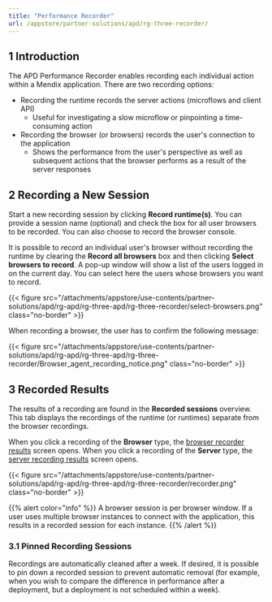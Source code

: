 ```yaml
---
title: "Performance Recorder"
url: /appstore/partner-solutions/apd/rg-three-recorder/
---
```


## 1 Introduction

The APD Performance Recorder enables recording each individual action within a Mendix application. There are two recording options:

* Recording the runtime records the server actions (microflows and client API)
    * Useful for investigating a slow microflow or pinpointing a time-consuming action
* Recording the browser (or browsers) records the user's connection to the application
    * Shows the performance from the user's perspective as well as subsequent actions that the browser performs as a result of the server responses

## 2 Recording a New Session

Start a new recording session by clicking **Record runtime(s)**. You can provide a session name (optional) and check the box for all user browsers to be recorded. You can also choose to record the browser console.

It is possible to record an individual user's browser without recording the runtime by clearing the **Record all browsers** box and then clicking **Select browsers to record**. A pop-up window will show a list of the users logged in on the current day. You can select here the users whose browsers you want to record.

{{< figure src="/attachments/appstore/use-contents/partner-solutions/apd/rg-apd/rg-three-apd/rg-three-recorder/select-browsers.png" class="no-border" >}}

When recording a browser, the user has to confirm the following message:

{{< figure src="/attachments/appstore/use-contents/partner-solutions/apd/rg-apd/rg-three-apd/rg-three-recorder/Browser_agent_recording_notice.png" class="no-border" >}}

## 3 Recorded Results

The results of a recording are found in the **Recorded sessions** overview. This tab displays the recordings of the runtime (or runtimes) separate from the browser recordings. 

When you click a recording of the **Browser** type, the [browser recorder results](/appstore/partner-solutions/apd/rg-three-browser-recorder-results/) screen opens. When you click a recording of the **Server** type, the [server recording results](/appstore/partner-solutions/apd/rg-three-runtime-recorder-results/) screen opens.

{{< figure src="/attachments/appstore/use-contents/partner-solutions/apd/rg-apd/rg-three-apd/rg-three-recorder/recorder.png" class="no-border" >}}

{{% alert color="info" %}}
A browser session is per browser window. If a user uses multiple browser instances to connect with the application, this results in a recorded session for each instance.
{{% /alert %}}

### 3.1 Pinned Recording Sessions

Recordings are automatically cleaned after a week. If desired, it is possible to pin down a recorded session to prevent automatic removal (for example, when you wish to compare the difference in performance after a deployment, but a deployment is not scheduled within a week). 
